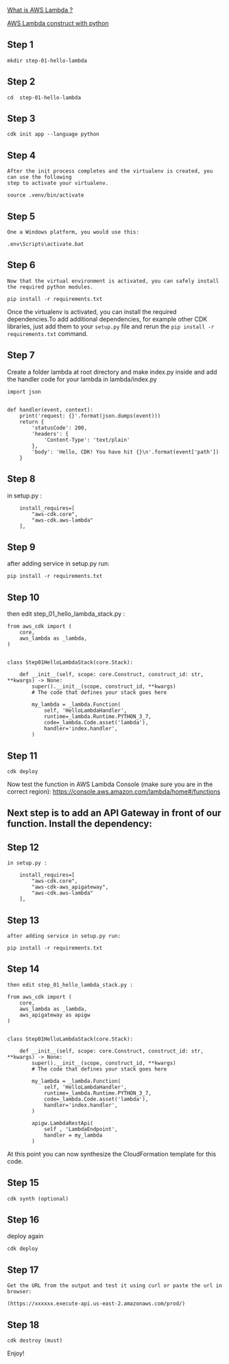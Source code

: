 
[What is AWS Lambda ?](https://aws.amazon.com/lambda/)

[AWS Lambda construct with python](https://docs.aws.amazon.com/cdk/api/latest/python/aws_cdk.aws_lambda.html)

## Step 1
```
mkdir step-01-hello-lambda 
```

## Step 2
```
cd  step-01-hello-lambda
```

## Step 3
```
cdk init app --language python
```

## Step 4
```
After the init process completes and the virtualenv is created, you can use the following
step to activate your virtualenv.

source .venv/bin/activate
```

## Step 5
```
One a Windows platform, you would use this:

.env\Scripts\activate.bat
```

## Step 6
```
Now that the virtual environment is activated, you can safely install the required python modules.

pip install -r requirements.txt
```
Once the virtualenv is activated, you can install the required dependencies.To add additional dependencies, for example other CDK libraries, just add
them to your `setup.py` file and rerun the `pip install -r requirements.txt`
command.

## Step 7
Create a folder lambda at root directory and make index.py inside and add the handler code for your lambda in lambda/index.py
```
import json


def handler(event, context):
    print('request: {}'.format(json.dumps(event)))
    return {
        'statusCode': 200,
        'headers': {
            'Content-Type': 'text/plain'
        },
        'body': 'Hello, CDK! You have hit {}\n'.format(event['path'])
    }
```
## Step 8
in setup.py :

```
    install_requires=[
        "aws-cdk.core",
        "aws-cdk.aws-lambda"
    ],
```

## Step 9
after adding service in setup.py run:
```
pip install -r requirements.txt
```

## Step 10
then edit step_01_hello_lambda_stack.py :
```
from aws_cdk import (
    core,
    aws_lambda as _lambda,
)


class Step01HelloLambdaStack(core.Stack):

    def __init__(self, scope: core.Construct, construct_id: str, **kwargs) -> None:
        super().__init__(scope, construct_id, **kwargs)
        # The code that defines your stack goes here

        my_lambda = _lambda.Function(
            self, 'HelloLambdaHandler',
            runtime=_lambda.Runtime.PYTHON_3_7,
            code=_lambda.Code.asset('lambda'),
            handler='index.handler',
        )
```

## Step 11
```
cdk deploy
```

Now test the function in AWS Lambda Console (make sure you are in the correct region):
https://console.aws.amazon.com/lambda/home#/functions


## Next step is to add an API Gateway in front of our function. Install the dependency: 
## Step 12
```
in setup.py :

    install_requires=[
        "aws-cdk.core",
        "aws-cdk-aws_apigateway",
        "aws-cdk.aws-lambda"
    ],
```

## Step 13
```
after adding service in setup.py run:

pip install -r requirements.txt
```

## Step 14
```
then edit step_01_hello_lambda_stack.py :

from aws_cdk import (
    core,
    aws_lambda as _lambda,
    aws_apigateway as apigw
)


class Step01HelloLambdaStack(core.Stack):

    def __init__(self, scope: core.Construct, construct_id: str, **kwargs) -> None:
        super().__init__(scope, construct_id, **kwargs)
        # The code that defines your stack goes here

        my_lambda = _lambda.Function(
            self, 'HelloLambdaHandler',
            runtime=_lambda.Runtime.PYTHON_3_7,
            code=_lambda.Code.asset('lambda'),
            handler='index.handler',
        )

        apigw.LambdaRestApi(
            self , 'LambdaEndpoint',
            handler = my_lambda
        )
```

At this point you can now synthesize the CloudFormation template for this code.

## Step 15
```
cdk synth (optional)
```


## Step 16
deploy again

```
cdk deploy
```

## Step 17
```
Get the URL from the output and test it using curl or paste the url in browser:

(https://xxxxxx.execute-api.us-east-2.amazonaws.com/prod/)
```

## Step 18
```
cdk destroy (must)
```

Enjoy!
